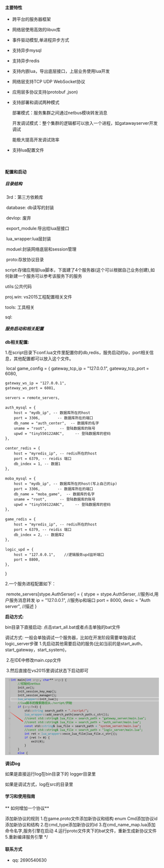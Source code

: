 

####  主要特性

- 跨平台的服务器框架

- 网络层使用高效的libuv库

- 事件驱动模型,单进程异步方式

- 支持异步mysql

- 支持异步redis

- 支持内嵌lua，导出底层接口，上层业务使用lua开发

- 网络层支持TCP UDP WebSocket协议

- 应用层多协议支持(protobuf ,json)

- 支持部署和调试两种模式

   部署模式：服务集群之间通过netbus模块转发消息

   开发调试模式：整个集群的逻辑都可以放入一个进程，如gatawayserver开发调试

   能极大提高开发调试效率

- 支持lua配置文件

​ 

####  配置和启动

#####     目录结构

​     3rd：第三方依赖库

​     database: db读写的封装

​     devlop:  废弃

​     export_module:导出给lua层接口

​     lua_wrapper:lua层封装

​     moduel:封装网络底层和session管理 

​     proto:存放协议目录

​     script:存储应用层lua脚本，下面建了4个服务器(这个可以根据自己业务创建),如何新建一个服务可以参考该服务下的服务 

utils:公共代码

proj.win: vs2015工程配置相关文件

tools: 工具相关

sql:

##### 服务启动和相关配置

**db相关配置:**

1.在script目录下conf.lua文件里配置你的db,redis，服务启动的ip，port相关信息，其他配置都可以放入这个文件。

​     local game_config = {
	gateway_tcp_ip = "127.0.0.1",
	gateway_tcp_port = 6080,

	gateway_ws_ip = "127.0.0.1",
	gateway_ws_port = 6081,
	
	servers = remote_servers,
	
	auth_mysql = {
		host = "mydb_ip", -- 数据库所在的host
		port = 3306,        -- 数据库所在的端口
		db_name = "auth_center",  -- 数据库的名字
		uname = "root",      -- 登陆数据库的账号
		upwd = "tiny550122ABC",     -- 登陆数据库的密码
	},
	
	center_redis = {
		host = "myredis_ip", -- redis所在的host
		port = 6379, -- reidis 端口
		db_index = 1, -- 数据1
	}, 
	
	moba_mysql = {
		host = "mydb_ip", -- 数据库所在的host(写上自己的ip)
		port = 3306,        -- 数据库所在的端口
		db_name = "moba_game",  -- 数据库的名字
		uname = "root",      -- 登陆数据库的账号
		upwd = "tiny550122ABC",     -- 登陆数据库的密码
	},
	
	game_redis = {
		host = "myredis_ip", -- redis所在的host
		port = 6379, -- reidis 端口
		db_index = 2, -- 数据库2
	},
	
	logic_upd = {
		host = "127.0.0.1",    //逻辑服务upd监听端口
		port = 8800,
	},

}

2.一个服务进程配置如下：

​        remote_servers[stype.AuthSerser] = {
	stype = stype.AuthSerser,    //服务id,用户服务消息转发
	ip = "127.0.0.1",                     //服务ip和端口
	port = 8000,
	desic = "Auth server",          //描述
}

**启动方式:**

bin目录下直接启动: 点击start_all.bat或者点击单独的bat文件

调试方式: 一般会单独调试一个服务器，比如在开发阶段需要单独调试logic_server步骤
                 1.先启动其他需要启动的服务(比如当前的是start_auth，start_gateway，start_system)，

​                  2.在IDE中修改main.cpp文件

​                  3.然后直接在vs2015里调试状态下启动即可

![1](.\images\1.png)



 **调试log**                  

如果是直接运行log在bin目录下的 logger目录里

如果是调试方式，log在src的目录里

####    学习和使用指南

​**  如何增加一个协议**

添加新协议的规则
1.在game.proto文件添加新协议和结构
    enum Cmd添加协议id
	添加新协议和结构
2.在cmd_type添加新协议的id
3.在cmd_name_map.lua添加命令名字,服务引擎在启动
4.运行proto文件夹下的bat文件，重新生成新协议文件
5.重新编译服务引擎
*/

#### 联系方式

* qq: 2690540630